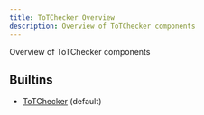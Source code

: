 ```yaml
---
title: ToTChecker Overview
description: Overview of ToTChecker components
---
```

Overview of ToTChecker components
## Builtins
* [ToTChecker](/docs/components/totchecker/totchecker/) (default)